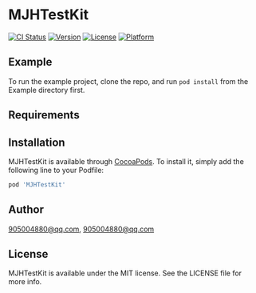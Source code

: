 # MJHTestKit

[![CI Status](https://img.shields.io/travis/905004880@qq.com/MJHTestKit.svg?style=flat)](https://travis-ci.org/905004880@qq.com/MJHTestKit)
[![Version](https://img.shields.io/cocoapods/v/MJHTestKit.svg?style=flat)](https://cocoapods.org/pods/MJHTestKit)
[![License](https://img.shields.io/cocoapods/l/MJHTestKit.svg?style=flat)](https://cocoapods.org/pods/MJHTestKit)
[![Platform](https://img.shields.io/cocoapods/p/MJHTestKit.svg?style=flat)](https://cocoapods.org/pods/MJHTestKit)

## Example

To run the example project, clone the repo, and run `pod install` from the Example directory first.

## Requirements

## Installation

MJHTestKit is available through [CocoaPods](https://cocoapods.org). To install
it, simply add the following line to your Podfile:

```ruby
pod 'MJHTestKit'
```

## Author

905004880@qq.com, 905004880@qq.com

## License

MJHTestKit is available under the MIT license. See the LICENSE file for more info.

